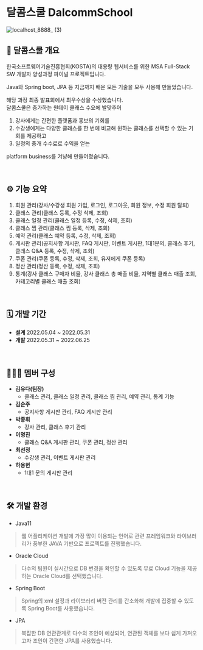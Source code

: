 # 달콤스쿨 DalcommSchool
![localhost_8888_ (3)](https://user-images.githubusercontent.com/88480600/179752818-c7c037df-387b-4d39-a0b2-cf4b3d13121c.png)
<br>

## 📃  달콤스쿨 개요

한국소프트웨어기술진흥협회(KOSTA)의 대용량 웹서비스를 위한 MSA Full-Stack SW 개발자 양성과정 파이널 프로젝트입니다.

Java와 Spring boot, JPA 등 지금까지 배운 모든 기술을 모두 사용해 만들었습니다.

해당 과정 최종 발표회에서 최우수상을 수상했습니다.
<br>
달콤스쿨은 증가하는 원데이 클래스 수요에 발맞추어

1. 강사에게는 간편한 플랫폼과 홍보의 기회를
2. 수강생에게는 다양한 클래스를 한 번에 비교해 원하는 클래스를 선택할 수 있는 기회를 제공하고
3. 일정의 중개 수수료로 수익을 얻는

platform business를 겨냥해 만들어졌습니다.

<br>

## ⚙  기능 요약

1. 회원 관리(강사/수강생 회원 가입, 로그인, 로그아웃, 회원 정보, 수정 회원 탈퇴)
2. 클래스 관리(클래스 등록, 수정 삭제, 조회)
3. 클래스 일정 관리(클래스 일정 등록, 수정, 삭제, 조회)
4. 클래스 찜 관리(클래스 찜 등록, 삭제, 조회)
5. 예약 관리(클래스 예약 등록, 수정, 삭제, 조회)
6. 게시판 관리(공지사항 게시판, FAQ 게시판, 이벤트 게시판, 1대1문의, 클래스 후기, 클래스 Q&A 등록, 수정, 삭제, 조회)
7. 쿠폰 관리(쿠폰 등록, 수정, 삭제, 조회, 유저에게 쿠폰 등록)
8. 정산 관리(정산 등록, 수정, 삭제, 조회)
9. 통계(강사 클래스 구매자 비율, 강사 클래스 총 매출 비율, 지역별 클래스 매출 조회, 카테고리별 클래스 매출 조회)
<br>

## 🗓  개발 기간

- **설계** 2022.05.04 ~ 2022.05.31
- **개발** 2022.05.31 ~ 2022.06.25
<br>

## 👩🏻‍💻 멤버 구성

- **김유다(팀장)**
    - 클래스 관리, 클래스 일정 관리, 클래스 찜 관리, 예약 관리, 통계 기능
- **김순주**
    - 공지사항 게시판 관리, FAQ 게시판 관리
- **박종휘**
    - 강사 관리, 클래스 후기 관리
- **이명진**
    - 클래스 Q&A 게시판 관리, 쿠폰 관리, 정산 관리
- **최선정**
    - 수강생 관리, 이벤트 게시판 관리
- **하용현**
    - 1대1 문의 게시판 관리
<br>

## 🛠  개발 환경

- Java11

> 웹 어플리케이션 개발에 가장 많이 이용되는 언어로 관련 프레임워크와 라이브러리가 풍부한 JAVA 기반으로 프로젝트를 진행했습니다.
> 

- Oracle Cloud

> 다수의 팀원이 실시간으로 DB 변경을 확인할 수 있도록 무료 Cloud 기능을 제공하는 Oracle Cloud를 선택했습니다.
> 

- Spring Boot

> Spring의 xml 설정과 라이브러리 버전 관리를 간소화해 개발에 집중할 수 있도록 Spring Boot를 사용했습니다.
> 

- JPA

> 복잡한 DB 연관관계로 다수의 조인이 예상되어, 연관된 객체를 보다 쉽게 가져오고자 조인이 간편한 JPA를 사용했습니다.
>
